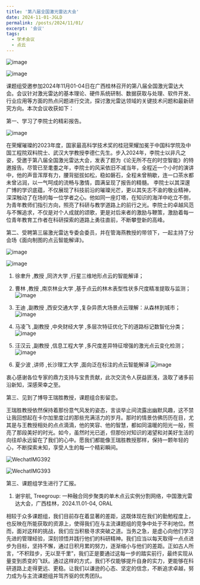 ```yaml
---
title: '第八届全国激光雷达大会'
date: 2024-11-01-JGLD
permalink: /posts/2024/11/01/
excerpt: '会议'
tags:
  - 学术会议
  - 点云
---
```


![image](https://github.com/user-attachments/assets/ca2959ca-a7f0-42c5-894e-fb9101f980ca)

![image](https://github.com/user-attachments/assets/b90df2b5-4f1e-4866-8155-fc8fbef95379)

课题组受邀参加2024年11月01-04日在广西桂林召开的第八届全国激光雷达大会。会议针对激光雷达的基本理论、硬件系统研制、数据获取与处理、软件开发、行业应用等方面的热点问题进行交流，探讨激光雷达领域的关键技术问题和最新研究方向。本次会议收获如下：


第一、学习了李院士的精彩报告。

![image](https://github.com/user-attachments/assets/c5a1760a-d029-4a94-bbd3-429d2c0fd15a)


在荣耀璀璨的2023年度，国家最高科学技术奖的桂冠荣耀加冕于中国科学院及中国工程院双料院士、武汉大学教授李德仁先生。步入2024年，李院士以非凡之姿，受邀于第八届全国激光雷达大会，发表了题为《论无所不在的时空智能》的特邀报告。尽管已至耄耋之年，李院士的风采依旧不减当年，全程近一个小时的演讲中，他的声音浑厚有力，腰背挺拔如松，稳如磐石，全程未曾稍歇，连一口茶水都未曾沾润，以一气呵成的流畅与激情，圆满呈现了报告的精髓。
李院士以其深邃广博的学识底蕴，不仅展现了科技前沿的璀璨光芒，更以其矢志不渝的敬业精神，深深触动了在场的每一位学者之心。他如同一座灯塔，在知识的海洋中屹立不倒，为青年教师们指引方向，照亮了科研与教学道路上的前行之光。李院士的卓越风范与不懈追求，不仅是对个人成就的颂歌，更是对后来者的激励与鞭策，激励着每一位青年教育工作者在科研探索的道路上勇往直前，不断攀登新的高峰。




第二、受聘第三届激光雷达专委会委员，并在管海燕教授的带领下，一起主持了分会场《面向制图的点云智能解译》。

![image](https://github.com/user-attachments/assets/2cc61f88-bfa9-47bc-a912-d0f98a88293f)

![image](https://github.com/user-attachments/assets/d92f225c-41f6-4c5f-9d3b-6f4e3a650c95)

1. 徐聿升 ,教授 ,同济大学 ,行星三维地形点云的智能解译；

2. 曹林 ,教授 ,南京林业大学 ,基于点云的林木表型性状多尺度精准提取与监测；
![image](https://github.com/user-attachments/assets/8dcaef99-3c6e-4165-999b-e23ec476d02d)


3. 王迪 ,副教授 ,西安交通大学 ,复杂异质大场景点云理解：从森林到城市；
![image](https://github.com/user-attachments/assets/968c2be6-e17f-446d-ac42-97f2f3e02d9a)


4. 马凌飞 ,副教授 ,中央财经大学 ,多层次特征优化下的道路标记数智化分类；
![image](https://github.com/user-attachments/assets/9bb8669e-4e52-4a57-9b65-b3423d6f69fd)

   
6. 汪汉云 ,副教授 ,信息工程大学 ,多尺度差异特征增强的激光点云变化检测；
![image](https://github.com/user-attachments/assets/5786369a-37a2-403a-96ac-09ec7be75d51)


7. 夏少波 ,讲师 ,长沙理工大学 ,面向泛在标注的点云智能解译
![image](https://github.com/user-attachments/assets/491ca3d5-dc5f-4fd7-be20-c7869b1b4db2)


衷心感谢各位专家的鼎力支持与宝贵贡献，此次交流令人获益匪浅，汲取了诸多前沿新知，深感荣幸之至。 




第三、见到了博导王瑞胜教授，课题组合影留恋。

王瑞胜教授依然保持着那份意气风发的姿态，言谈举止间流露出幽默风趣，这不禁让我回想起在卡尔加里度过的那些充满活力的岁月。那时的情景仿佛历历在目，尤其是与王教授相处的点点滴滴，他的笑容、他的智慧，都如同温暖的阳光一般，照亮了那段美好的时光。如今，虽然时光已逝，但那份对知识的渴望和对美好生活的向往却永远留在了我们的心中。愿我们都能像王瑞胜教授那样，保持一颗年轻的心，不断探索未知，享受人生的每一个精彩瞬间。


![WechatIMG392](https://github.com/user-attachments/assets/11a20f09-4df0-417d-821b-bd2bbafff6ae)


![WechatIMG393](https://github.com/user-attachments/assets/ffa7ab03-125d-4026-8bb7-867f079845ea)



第三、课题组学生进行了汇报。

1. 谢宇航, Treegroup: 一种融合同步聚类的单木点云实例分割网络，中国激光雷达大会，广西桂林，2024.11.01-04, ORAL

相较于众多课题组，我们目前存在着显著的差距，这既体现在我们的勤勉程度上，也反映在所能获取的资源上，使得我们在与主流课题组的竞争中处于不利地位。然而，面对这样的挑战，我们应当积极寻求突破之道。当务之急，是虚心向他们学习先进的管理经验，深刻领悟并践行他们的科研精神。我们应当以每天取得一点点进步为目标，坚持不懈，通过日积月累的努力，逐渐缩小与他们的差距。正如古人所言，“不积跬步，无以至千里”，我们正是要通过这每一步的踏实前行，最终实现从量变到质变的飞跃。通过这样的方式，我们不仅能够提升自身的实力，更能够在科研道路上走得更远、更稳。让我们以谦逊的心态、坚定的信念，不断追求卓越，努力成为与主流课题组并驾齐驱的优秀团队。





















